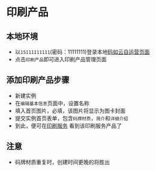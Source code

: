 # 印刷产品

## 本地环境
- 以`15111111111`(密码：11111111)登录本地[码如云自运营页面](http://console.local.mryqr.com/management/my-apps)
- 点击`印刷产品`即可进入印刷产品管理页面

## 添加印刷产品步骤

- 新建实例
- 在`编辑基本信息`页面中，设置名称
- 填入首页图片，必填，该图片将显示为图卡封面
- 提交实例首页表单，包含`码牌材质`，`简介`和`详细介绍`
- 到此，便可在[印刷服务](http://console.local.mryqr.com/public/printing-service) 看到该印刷服务产品了

## 注意

- 码牌材质重复时，创建时间更晚的将胜出